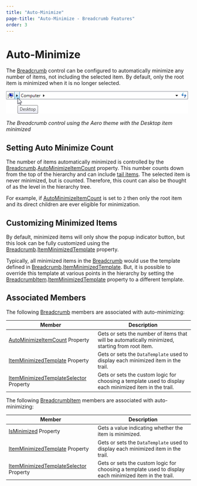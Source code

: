 ```yaml
---
title: "Auto-Minimize"
page-title: "Auto-Minimize - Breadcrumb Features"
order: 3
---
```

# Auto-Minimize

The [Breadcrumb](xref:ActiproSoftware.Windows.Controls.Navigation.Breadcrumb) control can be configured to automatically minimize any number of items, not including the selected item. By default, only the root item is minimized when it is no longer selected.

![Screenshot](../images/breadcrumb-auto-minimize-aero-normal-color.png)

*The Breadcrumb control using the Aero theme with the Desktop item minimized*

## Setting Auto Minimize Count

The number of items automatically minimized is controlled by the [Breadcrumb](xref:ActiproSoftware.Windows.Controls.Navigation.Breadcrumb).[AutoMinimizeItemCount](xref:ActiproSoftware.Windows.Controls.Navigation.Breadcrumb.AutoMinimizeItemCount) property. This number counts down from the top of the hierarchy and can include [tail items](tail-items.md). The selected item is never minimized, but is counted. Therefore, this count can also be thought of as the level in the hierarchy tree.

For example, if [AutoMinimizeItemCount](xref:ActiproSoftware.Windows.Controls.Navigation.Breadcrumb.AutoMinimizeItemCount) is set to `2` then only the root item and its direct children are ever eligible for minimization.

## Customizing Minimized Items

By default, minimized items will only show the popup indicator button, but this look can be fully customized using the [Breadcrumb](xref:ActiproSoftware.Windows.Controls.Navigation.Breadcrumb).[ItemMinimizedTemplate](xref:ActiproSoftware.Windows.Controls.Navigation.Breadcrumb.ItemMinimizedTemplate) property.

Typically, all minimized items in the [Breadcrumb](xref:ActiproSoftware.Windows.Controls.Navigation.Breadcrumb) would use the template defined in [Breadcrumb](xref:ActiproSoftware.Windows.Controls.Navigation.Breadcrumb).[ItemMinimizedTemplate](xref:ActiproSoftware.Windows.Controls.Navigation.Breadcrumb.ItemMinimizedTemplate).  But, it is possible to override this template at various points in the hierarchy by setting the [BreadcrumbItem](xref:ActiproSoftware.Windows.Controls.Navigation.BreadcrumbItem).[ItemMinimizedTemplate](xref:ActiproSoftware.Windows.Controls.Navigation.BreadcrumbItem.ItemMinimizedTemplate) property to a different template.

## Associated Members

The following [Breadcrumb](xref:ActiproSoftware.Windows.Controls.Navigation.Breadcrumb) members are associated with auto-minimizing:

| Member | Description |
|-----|-----|
| [AutoMinimizeItemCount](xref:ActiproSoftware.Windows.Controls.Navigation.Breadcrumb.AutoMinimizeItemCount) Property | Gets or sets the number of items that will be automatically minimized, starting from root item. |
| [ItemMinimizedTemplate](xref:ActiproSoftware.Windows.Controls.Navigation.Breadcrumb.ItemMinimizedTemplate) Property | Gets or sets the `DataTemplate` used to display each minimized item in the trail. |
| [ItemMinimizedTemplateSelector](xref:ActiproSoftware.Windows.Controls.Navigation.Breadcrumb.ItemMinimizedTemplateSelector) Property | Gets or sets the custom logic for choosing a template used to display each minimized item in the trail. |

The following [BreadcrumbItem](xref:ActiproSoftware.Windows.Controls.Navigation.BreadcrumbItem) members are associated with auto-minimizing:

| Member | Description |
|-----|-----|
| [IsMinimized](xref:ActiproSoftware.Windows.Controls.Navigation.BreadcrumbItem.IsMinimized) Property | Gets a value indicating whether the item is minimized. |
| [ItemMinimizedTemplate](xref:ActiproSoftware.Windows.Controls.Navigation.BreadcrumbItem.ItemMinimizedTemplate) Property | Gets or sets the `DataTemplate` used to display each minimized item in the trail. |
| [ItemMinimizedTemplateSelector](xref:ActiproSoftware.Windows.Controls.Navigation.BreadcrumbItem.ItemMinimizedTemplateSelector) Property | Gets or sets the custom logic for choosing a template used to display each minimized item in the trail. |
